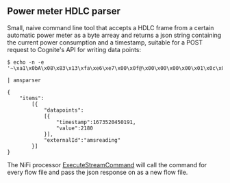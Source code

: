## Power meter HDLC parser

Small, naive command line tool that accepts a HDLC frame from a certain automatic power meter as a byte arreay and returns a json string containing the current power consumption and a timestamp, suitable for a POST request to Cognite's API for writing data points:


```
$ echo -n -e '~\xa1\x0bA\x08\x83\x13\xfa\xe6\xe7\x00\x0f@\x00\x00\x00\x00\x01\x0c\x02\x02\t\x06\x01\x01\x00\x02\x81\xff\n\x0bAIDON_V0001\x02\x02\t\x06\x00\x00\x01\x00\xff\n\x107359992901964692\x02\x02\t\x06\x00\x00\x01\x07\xff\n\x046525\x02\x03\t\x06\x01\x00\x01\x07\x00\xff\x06\x00\x00\x08\x84\x02\x02\x0f\x00\x16\x1b\x02\x03\t\x06\x01\x00\x02\x07\x00\xff\x06\x00\x00\x00\x00\x02\x02\x0f\x00\x16\x1b\x02\x03\t\x06\x01\x00\x03\x07\x00\xff\x06\x00\x00\x00\x00\x02\x02\x0f\x00\x16\x1d\x02\x03\t\x06\x01\x00\x04\x07\x00\xff\x06\x00\x00\x01c\x02\x02\x0f\x00\x16\x1d\x02\x03\t\x06\x01\x00\x1f\x07\x00\xff\x10\x00B\x02\x02\x0f\xff\x16!\x02\x03\t\x06\x01\x00G\x07\x00\xff\x10\x000\x02\x02\x0f\xff\x16!\x02\x03\t\x06\x01\x00\x07\x00\xff\x12\t\x82\x02\x02\x0f\xff\x16#\x02\x03\t\x06\x01\x004\x07\x00\xff\x12\t\x83\x02\x02\x0f\xff\x16#\x02\x03\t\x06\x01\x00H\x07\x00\xff\x12\t\x80\x02\x02\x0f\xff\x16#\x01\xe9~' 

| amsparser

{
    "items":
        [{
            "datapoints":
            [{
                "timestamp":1673520450191,
                "value":2180
            }],
            "externalId":"amsreading"
        }]
}
```

The NiFi processor [ExecuteStreamCommand](https://nifi.apache.org/docs/nifi-docs/components/org.apache.nifi/nifi-standard-nar/1.19.0/org.apache.nifi.processors.standard.ExecuteStreamCommand/index.html) will call the command for every flow file and pass the json response on as a new flow file.